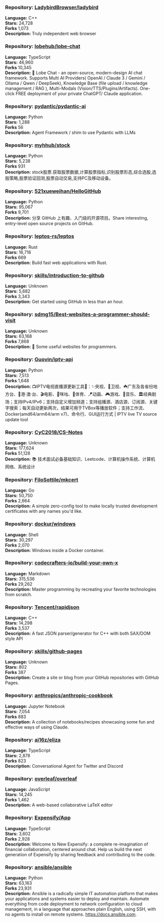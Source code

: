 ### **Repository:** [LadybirdBrowser/ladybird](https://github.com/LadybirdBrowser/ladybird)  

**Language:** C++  
**Stars:** 24,728  
**Forks** 1,073  
**Description:** Truly independent web browser  

### **Repository:** [lobehub/lobe-chat](https://github.com/lobehub/lobe-chat)  

**Language:** TypeScript  
**Stars:** 46,960  
**Forks** 10,345  
**Description:** 🤯 Lobe Chat - an open-source, modern-design AI chat framework. Supports Multi AI Providers( OpenAI / Claude 3 / Gemini / Ollama / Qwen / DeepSeek), Knowledge Base (file upload / knowledge management / RAG ), Multi-Modals (Vision/TTS/Plugins/Artifacts). One-click FREE deployment of your private ChatGPT/ Claude application.  

### **Repository:** [pydantic/pydantic-ai](https://github.com/pydantic/pydantic-ai)  

**Language:** Python  
**Stars:** 1,288  
**Forks** 56  
**Description:** Agent Framework / shim to use Pydantic with LLMs  

### **Repository:** [myhhub/stock](https://github.com/myhhub/stock)  

**Language:** Python  
**Stars:** 5,238  
**Forks** 931  
**Description:** stock股票.获取股票数据,计算股票指标,识别股票形态,综合选股,选股策略,股票验证回测,股票自动交易,支持PC及移动设备。  

### **Repository:** [521xueweihan/HelloGitHub](https://github.com/521xueweihan/HelloGitHub)  

**Language:** Python  
**Stars:** 95,067  
**Forks** 9,701  
**Description:** 分享 GitHub 上有趣、入门级的开源项目。Share interesting, entry-level open source projects on GitHub.  

### **Repository:** [leptos-rs/leptos](https://github.com/leptos-rs/leptos)  

**Language:** Rust  
**Stars:** 16,716  
**Forks** 669  
**Description:** Build fast web applications with Rust.  

### **Repository:** [skills/introduction-to-github](https://github.com/skills/introduction-to-github)  

**Language:** Unknown  
**Stars:** 5,682  
**Forks** 3,343  
**Description:** Get started using GitHub in less than an hour.  

### **Repository:** [sdmg15/Best-websites-a-programmer-should-visit](https://github.com/sdmg15/Best-websites-a-programmer-should-visit)  

**Language:** Unknown  
**Stars:** 63,168  
**Forks** 7,868  
**Description:** 🔗 Some useful websites for programmers.  

### **Repository:** [Guovin/iptv-api](https://github.com/Guovin/iptv-api)  

**Language:** Python  
**Stars:** 7,513  
**Forks** 1,648  
**Description:** 📺IPTV电视直播源更新工具🚀：✨央视、📡卫视、☘️广东及各省份地方台、🌊港·澳·台、🎬电影、🎥咪咕、🏀体育、🪁动画、🎮游戏、🎵音乐、🏛经典剧场；支持IPv4/IPv6；支持自定义增加频道；支持组播源、酒店源、订阅源、关键字搜索；每天自动更新两次，结果可用于TVBox等播放软件；支持工作流、Docker(amd64/arm64/arm v7)、命令行、GUI运行方式 | IPTV live TV source update tool  

### **Repository:** [CyC2018/CS-Notes](https://github.com/CyC2018/CS-Notes)  

**Language:** Unknown  
**Stars:** 177,624  
**Forks** 51,128  
**Description:** 📚 技术面试必备基础知识、Leetcode、计算机操作系统、计算机网络、系统设计  

### **Repository:** [FiloSottile/mkcert](https://github.com/FiloSottile/mkcert)  

**Language:** Go  
**Stars:** 50,750  
**Forks** 2,664  
**Description:** A simple zero-config tool to make locally trusted development certificates with any names you'd like.  

### **Repository:** [dockur/windows](https://github.com/dockur/windows)  

**Language:** Shell  
**Stars:** 30,297  
**Forks** 2,070  
**Description:** Windows inside a Docker container.  

### **Repository:** [codecrafters-io/build-your-own-x](https://github.com/codecrafters-io/build-your-own-x)  

**Language:** Markdown  
**Stars:** 315,536  
**Forks** 29,262  
**Description:** Master programming by recreating your favorite technologies from scratch.  

### **Repository:** [Tencent/rapidjson](https://github.com/Tencent/rapidjson)  

**Language:** C++  
**Stars:** 14,298  
**Forks** 3,537  
**Description:** A fast JSON parser/generator for C++ with both SAX/DOM style API  

### **Repository:** [skills/github-pages](https://github.com/skills/github-pages)  

**Language:** Unknown  
**Stars:** 802  
**Forks** 387  
**Description:** Create a site or blog from your GitHub repositories with GitHub Pages.  

### **Repository:** [anthropics/anthropic-cookbook](https://github.com/anthropics/anthropic-cookbook)  

**Language:** Jupyter Notebook  
**Stars:** 7,054  
**Forks** 883  
**Description:** A collection of notebooks/recipes showcasing some fun and effective ways of using Claude.  

### **Repository:** [ai16z/eliza](https://github.com/ai16z/eliza)  

**Language:** TypeScript  
**Stars:** 2,878  
**Forks** 823  
**Description:** Conversational Agent for Twitter and Discord  

### **Repository:** [overleaf/overleaf](https://github.com/overleaf/overleaf)  

**Language:** JavaScript  
**Stars:** 14,245  
**Forks** 1,462  
**Description:** A web-based collaborative LaTeX editor  

### **Repository:** [Expensify/App](https://github.com/Expensify/App)  

**Language:** TypeScript  
**Stars:** 3,602  
**Forks** 2,928  
**Description:** Welcome to New Expensify: a complete re-imagination of financial collaboration, centered around chat. Help us build the next generation of Expensify by sharing feedback and contributing to the code.  

### **Repository:** [ansible/ansible](https://github.com/ansible/ansible)  

**Language:** Python  
**Stars:** 63,163  
**Forks** 23,931  
**Description:** Ansible is a radically simple IT automation platform that makes your applications and systems easier to deploy and maintain. Automate everything from code deployment to network configuration to cloud management, in a language that approaches plain English, using SSH, with no agents to install on remote systems. https://docs.ansible.com.  

